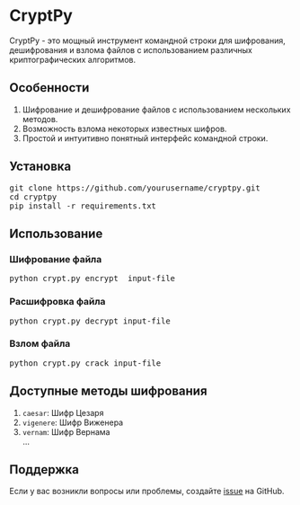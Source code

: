 <h1>CryptPy</h1>

<p>CryptPy - это мощный инструмент командной строки для шифрования, дешифрования и взлома файлов с использованием различных криптографических алгоритмов.</p>

<h2>Особенности</h2>

<ol>
    <li>Шифрование и дешифрование файлов с использованием нескольких методов.</li>
    <li>Возможность взлома некоторых известных шифров.</li>
    <li>Простой и интуитивно понятный интерфейс командной строки.</li>
</ol>

<h2>Установка</h2>

<pre>
git clone https://github.com/yourusername/cryptpy.git
cd cryptpy
pip install -r requirements.txt
</pre>

<h2>Использование</h2>

<h3>Шифрование файла</h3>

<pre>
python crypt.py encrypt  input-file
</pre>

<h3>Расшифровка файла</h3>

<pre>
python crypt.py decrypt input-file
</pre>

<h3>Взлом файла</h3>

<pre>
python crypt.py crack input-file
</pre>

<h2>Доступные методы шифрования</h2>

<ol>
    <li><code>caesar</code>: Шифр Цезаря</li>
    <li><code>vigenere</code>: Шифр Виженера</li>
    <li><code>vernam</code>: Шифр Вернама</li>
    ...
</ol>

<h2>Поддержка</h2>

<p>Если у вас возникли вопросы или проблемы, создайте <a href="https://github.com/dimatveev/cryptpy/issues">issue</a> на GitHub.</p>
